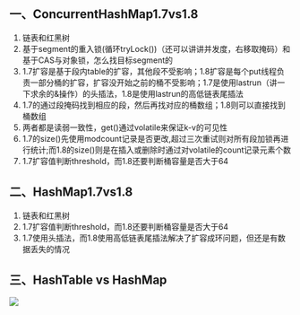 ## 一、ConcurrentHashMap1.7vs1.8

1. 链表和红黑树
2. 基于segment的重入锁(循环tryLock())（还可以讲讲并发度，右移取掩码）和基于CAS与对象锁，怎么找目标segment的
3. 1.7扩容是基于段内table的扩容，其他段不受影响；1.8扩容是每个put线程负责一部分桶的扩容，扩容没开始之前的桶不受影响；1.7是使用lastrun（讲一下求余的&操作）的头插法，1.8是使用lastrun的高低链表尾插法
4. 1.7的通过段掩码找到相应的段，然后再找对应的桶数组；1.8则可以直接找到桶数组
5. 两者都是读弱一致性，get()通过volatile来保证k-v的可见性
6. 1.7的size()先使用modcount记录是否更改,超过三次重试则对所有段加锁再进行统计;而1.8的size()则是在插入或删除时通过对volatile的count记录元素个数
7. 1.7扩容值判断threshold，而1.8还要判断桶容量是否大于64

## 二、HashMap1.7vs1.8

1. 链表和红黑树
2. 1.7扩容值判断threshold，而1.8还要判断桶容量是否大于64
3. 1.7使用头插法，而1.8使用高低链表尾插法解决了扩容成环问题，但还是有数据丢失的情况

## 三、HashTable vs HashMap

![](E:\Typora\MyNote\resources\Java\集合类\Map\hashtable和hashmap.png)